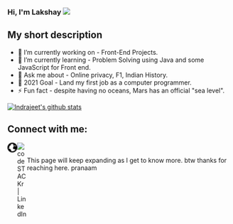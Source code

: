 ### Hi, I'm Lakshay <img src="https://media.giphy.com/media/hvRJCLFzcasrR4ia7z/giphy.gif" width="25px">

## My short description
- 🔭 I’m currently working on - Front-End Projects.
- 🌱 I’m currently learning - Problem Solving using Java and some JavaScript for Front end.
- 💬 Ask me about - Online privacy, F1, Indian History. 
- 🥅 2021 Goal - Land my first job as a computer programmer.
- ⚡ Fun fact - despite having no oceans, Mars has an official "sea level".

<!-- ❔❔❔❔ means username in below README.md -->
<!-- Also feel free to update second URL to any URL -->
[![Indrajeet's github stats](https://github-readme-stats.vercel.app/api?username=lakshaysangwan&count_private=true&include_all_commits=true&theme=radical)](https://google.com)

## Connect with me:
[<img align="left" alt="codeSTACKr.com" width="22px" src="https://raw.githubusercontent.com/iconic/open-iconic/master/svg/globe.svg" />][website]
[<img align="left" alt="codeSTACKr | LinkedIn" width="22px" src="https://cdn.jsdelivr.net/npm/simple-icons@v3/icons/linkedin.svg" />][linkedin]
<br />

<!-- This section you create this variables that are used above -->
[website]: https://lakshaysangwan.github.io/
[linkedin]: https://www.linkedin.com/in/lakshaysangwaan/

This page will keep expanding as I get to know more. btw thanks for reaching here. pranaam
